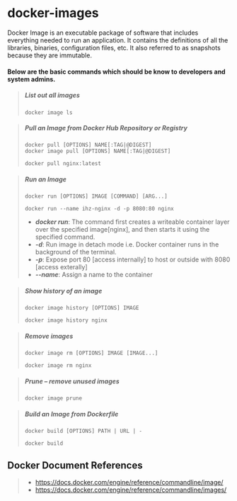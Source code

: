 # docker-images

Docker Image is an executable package of software that includes everything needed to run an application. It contains the definitions of all the libraries, binaries, configuration files, etc. It also referred to as snapshots because they are immutable.

#### Below are the basic commands which should be know to developers and system admins.

> ##### List out all images
>     docker image ls 

> ##### Pull an Image from Docker Hub Repository or Registry
>     docker pull [OPTIONS] NAME[:TAG|@DIGEST]
>     docker image pull [OPTIONS] NAME[:TAG|@DIGEST]
>
>     docker pull nginx:latest

> ##### Run an Image
>     docker run [OPTIONS] IMAGE [COMMAND] [ARG...]
>
>     docker run --name ihz-nginx -d -p 8080:80 nginx
>
> - ***docker run***: The command first creates a writeable container layer over the specified image[nginx], and then starts it using the specified command.
> - ***-d***: Run image in detach mode i.e. Docker container runs in the background of the terminal.
> - ***-p***: Expose port 80 [access internally] to host or outside with 8080 [access exterally]
> - ***--name***: Assign a name to the container

> ##### Show history of an image
>     docker image history [OPTIONS] IMAGE
>
>     docker image history nginx

> ##### Remove images
>     docker image rm [OPTIONS] IMAGE [IMAGE...] 
>
>     docker image rm nginx

> ##### Prune – remove unused images
>     docker image prune 

> ##### Build an Image from Dockerfile
>     docker build [OPTIONS] PATH | URL | -
>
>     docker build 

## Docker Document References
> -   <https://docs.docker.com/engine/reference/commandline/image/>
> -   <https://docs.docker.com/engine/reference/commandline/images/>
